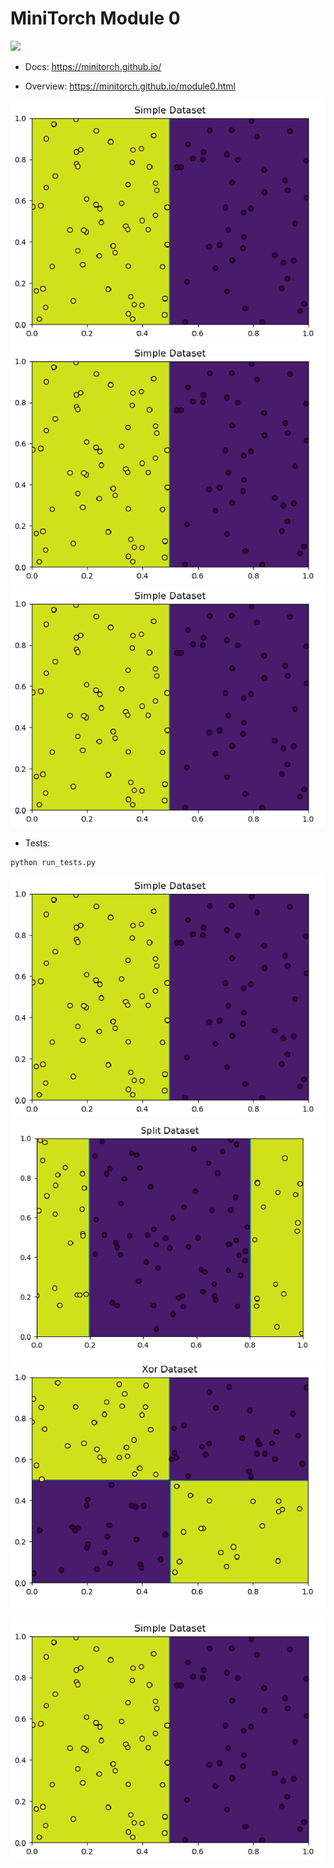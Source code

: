 # MiniTorch Module 0  

<img src="https://minitorch.github.io/_images/match.png" width="100px">

* Docs: https://minitorch.github.io/

* Overview: https://minitorch.github.io/module0.html

![Simple Dataset](/images/Simple.png?raw=true)
![Simple Dataset](images/Simple.png?raw=true)
![Simple Dataset](images/Simple.png)
* Tests:

```
python run_tests.py
```
<img src="https://github.com/JustinSkaggs/hello-world/blob/main/Simple.png">
 
<img src="Split.png/">

<img src="Xor.png">

![alt text](https://github.com/JustinSkaggs/hello-world/blob/main/Simple.png?raw=true)
